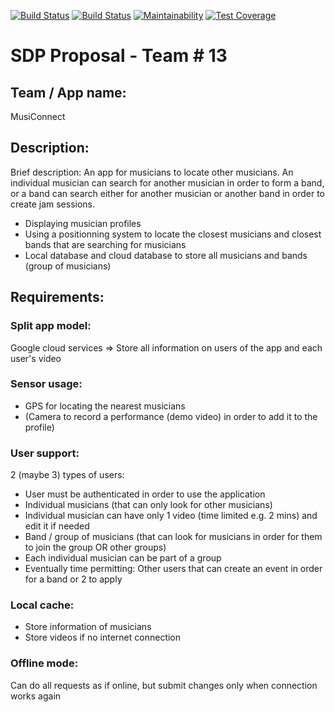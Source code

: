 [![Build Status](https://travis-ci.org/ayman-mezghani/MusiConnect.svg?branch=master)](https://travis-ci.org/ayman-mezghani/MusiConnect)
[![Build Status](https://api.cirrus-ci.com/github/ayman-mezghani/MusiConnect.svg)](https://cirrus-ci.com/github/ayman-mezghani/MusiConnect)
[![Maintainability](https://api.codeclimate.com/v1/badges/7d48f8b222b5301a9c7d/maintainability)](https://codeclimate.com/github/ayman-mezghani/MusiConnect/maintainability)
[![Test Coverage](https://api.codeclimate.com/v1/badges/7d48f8b222b5301a9c7d/test_coverage)](https://codeclimate.com/github/ayman-mezghani/MusiConnect/test_coverage)

# SDP Proposal - Team \# 13

## Team / App name:
MusiConnect

## Description:
Brief description: An app for musicians to locate other musicians. An individual musician can search for another musician in order to form a band, or a band can search either for another musician or another band in order to create jam sessions.
- Displaying musician profiles
- Using a positionning system to locate the closest musicians and closest bands that are searching for musicians
- Local database and cloud database to store all musicians and bands (group of musicians)

## Requirements:
### Split app model:
Google cloud services => Store all information on users of the app and each user's video

### Sensor usage:
- GPS for locating the nearest musicians
- (Camera to record a performance (demo video) in order to add it to the profile)

### User support:
2 (maybe 3) types of users:
- User must be authenticated in order to use the application
- Individual musicians (that can only look for other musicians)
- Individual musician can have only 1 video (time limited e.g. 2 mins) and edit it if needed
- Band / group of musicians (that can look for musicians in order for them to join the group OR other groups)
- Each individual musician can be part of a group
- Eventually time permitting: Other users that can create an event in order for a band or 2 to apply

### Local cache:
- Store information of musicians
- Store videos if no internet connection

### Offline mode:
Can do all requests as if online, but submit changes only when connection works again
